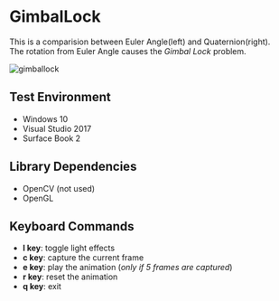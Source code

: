# GimbalLock

This is a comparision between Euler Angle(left) and Quaternion(right).  
The rotation from Euler Angle causes the *Gimbal Lock* problem.



![gimballock](https://user-images.githubusercontent.com/17864157/62126482-b3da8c00-b30a-11e9-9c47-f4af3243555e.gif)




## Test Environment
  * Windows 10
  * Visual Studio 2017
  * Surface Book 2
  
## Library Dependencies
  * OpenCV (not used)
  * OpenGL

## Keyboard Commands
  * **l key**: toggle light effects
  * **c key**: capture the current frame
  * **e key**: play the animation (*only if 5 frames are captured*)
  * **r key**: reset the animation
  * **q key**: exit
